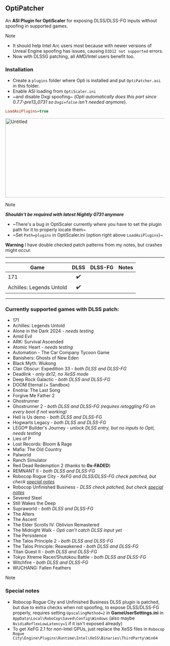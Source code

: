 ## OptiPatcher
An **ASI Plugin for OptiScaler** for exposing DLSS/DLSS-FG inputs without spoofing in supported games.  

> [!NOTE]
> * It should help Intel Arc users most because with newer versions of Unreal Engine spoofing has issues, causing `D3D12 not supported` errors.  
> * Now with DLSSG patching, all AMD/Intel users benefit too.  


### Installation
* Create a `plugins` folder where Opti is installed and put `OptiPatcher.asi` in this folder.  
* Enable ASI loading from `OptiScaler.ini`
* ~and disable Dxgi spoofing~ (_Opti automatically does this part since 0.7.7-pre13_0731 so `Dxgi=false` isn't needed anymore_).

```ini
LoadAsiPlugins=true
```
<img width="1246" height="250" alt="Untitled" src="https://github.com/user-attachments/assets/08fa4617-50ab-4837-a6c5-a8bda365abb5" />


> [!NOTE]
> _**Shouldn't be required with latest Nightly 0731 anymore**_
> * ~There's a bug in OptiScaler currently where you have to set the plugin path for it to properly locate them~  
> * ~Set `Path=plugins` in OptiScaler.ini (option right above `LoadAsiPlugins`)~

**Warning** I have double checked patch patterns from my notes, but crashes might occur.

---

<!--
TEMPLATE FOR NEW ENTRIES
| GAME NAME           | ✔️/❌ | ✅/⛔ | Notes go here                | 
-->

| Game | DLSS | DLSS-FG | Notes  | 
| ---- | :--: | :-----: | ------ |
| 171 | ✔️ |  |  |
| Achilles: Legends Untold | ✔️ |  |  |
---

### Currently supported games with DLSS patch:
* 171
* Achilles: Legends Untold
* Alone in the Dark 2024 - _needs testing_
* Amid Evil
* ARK: Survival Ascended  
* Atomic Heart - _needs testing_
* Automation - The Car Company Tycoon Game
* Banishers: Ghosts of New Eden
* Black Myth: Wukong
* Clair Obscur: Expedition 33 - _both DLSS and DLSS-FG_
* Deadlink - _only dx12, no XeSS mode_
* Deep Rock Galactic - _both DLSS and DLSS-FG_
* DOOM Eternal (+ Sandbox)
* Enotria: The Last Song
* Forgive Me Father 2
* Ghostrunner
* Ghostrunner 2 - _both DLSS and DLSS-FG (requires retoggling FG on every boot if not working)_
* Hell is Us demo - _both DLSS and DLSS-FG_
* Hogwarts Legacy - _both DLSS and DLSS-FG_
* LEGO® Builder's Journey - _unlock DLSS entry, but no inputs to Opti, needs testing_
* Lies of P
* Lost Records: Bloom & Rage
* Mafia: The Old Country
* Palworld
* Ranch Simulator
* Red Dead Redemption 2 (thanks to **0x-FADED**)
* REMNANT II - _both DLSS and DLSS-FG_
* Robocop Rogue City - _XeFG and DLSS/DLSS-FG check patched, but check [special notes](#special-notes)_
* Robocop Unfinished Business - _DLSS check patched, but check [special notes](#special-notes)_
* Severed Steel
* Still Wakes the Deep
* Supraworld - _both DLSS and DLSS-FG_
* The Alters
* The Ascent
* The Elder Scrolls IV: Oblivion Remastered
* The Midnight Walk - _Opti can't catch DLSS input yet_
* The Persistence
* The Talos Principle 2 - _both DLSS and DLSS-FG_
* The Talos Principle: Reawakened - _both DLSS and DLSS-FG_
* Titan Quest II - _both DLSS and DLSS-FG_
* Tokyo Xtreme Racer/Shutokou Battle - _both DLSS and DLSS-FG_
* Witchfire - _both DLSS and DLSS-FG_
* WUCHANG: Fallen Feathers

  
> [!NOTE]
> ### Special notes
> * Robocop Rogue City and Unfinished Business DLSS plugin is patched, but due to extra checks when not spoofing, to expose DLSS/DLSS-FG properly, requires setting `UpscalingMethod=2` in **GameUserSettings.ini** in `AppData\Local\RoboCop\Saved\Config\Windows` (also maybe `NvidiaReflexLowLatency=1` if it isn't exposed already)  
> * To get XeFG 2.1 for non-Intel GPUs, just replace the XeSS files in `Robocop Rogue City\Engine\Plugins\Runtime\Intel\XeSS\Binaries\ThirdParty\Win64`  
